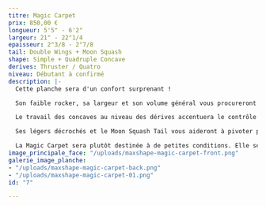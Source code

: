 ```yaml
---
titre: Magic Carpet
prix: 850,00 €
longueur: 5'5" - 6'2"
largeur: 21" - 22"1/4
epaisseur: 2"3/8 - 2"7/8
tail: Double Wings + Moon Squash
shape: Simple + Quadruple Concave
derives: Thruster / Quatro
niveau: Débutant à confirmé
description: |-
  Cette planche sera d'un confort surprenant !

  Son faible rocker, sa largeur et son volume général vous procureront une rame facile et efficace conduisant à des départs aisés.

  Le travail des concaves au niveau des dérives accentuera le contrôle de vos trajectoires.

  Ses légers décrochés et le Moon Squash Tail vous aideront à pivoter pour réaliser vos manœuvres.

  La Magic Carpet sera plutôt destinée à de petites conditions. Elle se surfera courte, de ce fait, au take off, votre pied arrière sera idéalement situé pour la manœuvrer facilement.
image_principale_face: "/uploads/maxshape-magic-carpet-front.png"
galerie_image_planche:
- "/uploads/maxshape-magic-carpet-back.png"
- "/uploads/maxshape-magic-carpet-01.png"
id: "7"

---
```

